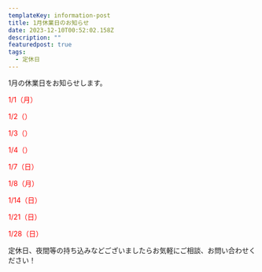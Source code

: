 ```yaml
---
templateKey: information-post
title: 1月休業日のお知らせ
date: 2023-12-10T00:52:02.158Z
description: ""
featuredpost: true
tags:
  - 定休日
---
```

1月の休業日をお知らせします。

<span style="color: red;">1/1（月）</span>

<span style="color: red;">1/2（）</span>

<span style="color: red;">1/3（）</span>

<span style="color: red;">1/4（）</span>

<span style="color: red;">1/7（日）</span>

<span style="color: red;">1/8（月）</span>

<span style="color: red;">1/14（日）</span>

<span style="color: red;">1/21（日）</span>

<span style="color: red;">1/28（日）</span>

定休日、夜間等の持ち込みなどございましたらお気軽にご相談、お問い合わせください！